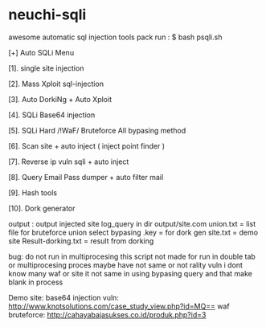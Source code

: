 # neuchi-sqli
awesome automatic sql injection tools pack
run :
$ bash psqli.sh

[+] Auto SQLi Menu

[1]. single site injection

[2]. Mass Xploit sql-injection

[3]. Auto DorkiNg + Auto Xploit

[4]. SQLi Base64 injection

[5]. SQLi Hard /!WaF/ Bruteforce All bypasing method

[6]. Scan site + auto inject ( inject point finder )

[7]. Reverse ip vuln sqli + auto inject

[8]. Query Email Pass dumper + auto filter mail

[9]. Hash tools

[10]. Dork generator

output :
output injected site log_query in dir output/site.com
union.txt = list file for bruteforce union select bypasing
.key = for dork gen
site.txt = demo site
Result-dorking.txt = result from dorking

bug:
do not run in multiprocesing this script not made for run in double tab or multiprocesing proces
maybe have not same or not rality vuln
i dont know many waf or site it not same in using bypasing query and that make blank in process

Demo site:
base64 injection vuln: http://www.knotsolutions.com/case_study_view.php?id=MQ==
waf bruteforce: http://cahayabajasukses.co.id/produk.php?id=3
